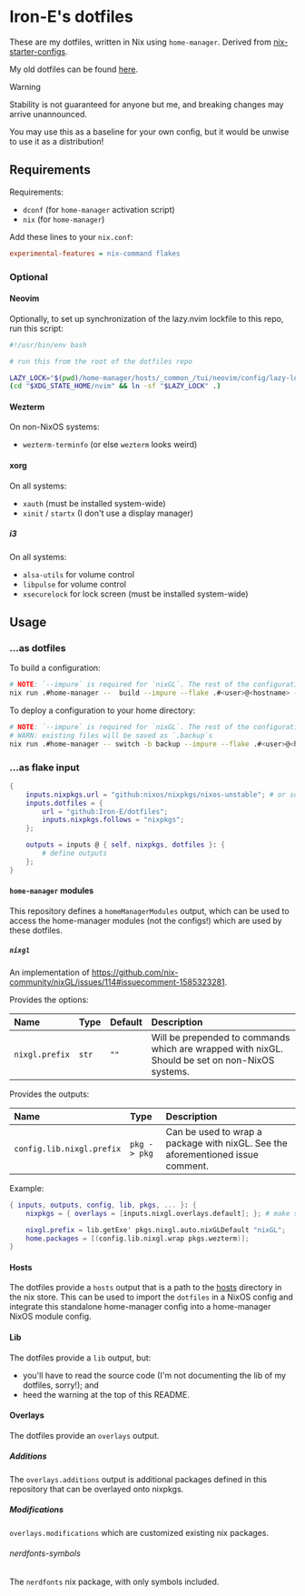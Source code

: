 # Iron-E's dotfiles

These are my dotfiles, written in Nix using `home-manager`. Derived from [nix-starter-configs](https://github.com/Misterio77/nix-starter-configs).

My old dotfiles can be found [here](https://gitlab.com/Iron_E/dotfiles/).

> [!WARNING]
>
> Stability is not guaranteed for anyone but me, and breaking changes may arrive unannounced.
>
> You may use this as a baseline for your own config, but it would be unwise to use it as a distribution!

## Requirements

Requirements:

* `dconf` (for `home-manager` activation script)
* `nix` (for `home-manager`)

Add these lines to your `nix.conf`:

```ini
experimental-features = nix-command flakes
```

### Optional

#### Neovim

Optionally, to set up synchronization of the lazy.nvim lockfile to this repo, run this script:

```sh
#!/usr/bin/env bash

# run this from the root of the dotfiles repo

LAZY_LOCK="$(pwd)/home-manager/hosts/_common_/tui/neovim/config/lazy-lock.json"
(cd "$XDG_STATE_HOME/nvim" && ln -sf "$LAZY_LOCK" .)
```

#### Wezterm

On non-NixOS systems:

* `wezterm-terminfo` (or else `wezterm` looks weird)

#### xorg

On all systems:

* `xauth` (must be installed system-wide)
* `xinit` / `startx` (I don't use a display manager)

##### i3

On all systems:

* `alsa-utils` for volume control
* `libpulse` for volume control
* `xsecurelock` for lock screen (must be installed system-wide)

## Usage

### …as dotfiles

To build a configuration:

```sh
# NOTE: `--impure` is required for `nixGL`. The rest of the configuration does not perform any impure action.
nix run .#home-manager --  build --impure --flake .#<user>@<hostname> --show-trace
```

To deploy a configuration to your home directory:

```sh
# NOTE: `--impure` is required for `nixGL`. The rest of the configuration does not perform any impure action.
# WARN: existing files will be saved as `.backup`s
nix run .#home-manager -- switch -b backup --impure --flake .#<user>@<hostname>
```

### …as flake input

```nix
{
	inputs.nixpkgs.url = "github:nixos/nixpkgs/nixos-unstable"; # or some other link
	inputs.dotfiles = {
		url = "github:Iron-E/dotfiles";
		inputs.nixpkgs.follows = "nixpkgs";
	};

	outputs = inputs @ { self, nixpkgs, dotfiles }: {
		# define outputs
	};
}
```

#### `home-manager` modules

This repository defines a `homeManagerModules` output, which can be used to access the home-manager modules (not the configs!) which are used by these dotfiles.

##### `nixgl`

An implementation of https://github.com/nix-community/nixGL/issues/114#issuecomment-1585323281.

Provides the options:

| Name           | Type  | Default | Description                                                                                     |
| :--            | :--   | :--     | :--                                                                                             |
| `nixgl.prefix` | `str` | `""`    | Will be prepended to commands which are wrapped with nixGL. Should be set on non-NixOS systems. |

Provides the outputs:

| Name                    | Type         | Description                                                                     |
| :--                     | :--          | :--                                                                             |
| `config.lib.nixgl.prefix` | `pkg -> pkg` | Can be used to wrap a package with nixGL. See the aforementioned issue comment. |

Example:

```nix
{ inputs, outputs, config, lib, pkgs, ... }: {
	nixpkgs = { overlays = [inputs.nixgl.overlays.default]; }; # make sure `nixgl` is a flake input

	nixgl.prefix = lib.getExe' pkgs.nixgl.auto.nixGLDefault "nixGL";
	home.packages = [(config.lib.nixgl.wrap pkgs.wezterm)];
}
```

#### Hosts

The dotfiles provide a `hosts` output that is a path to the [hosts](./home-manager/hosts) directory in the nix store. This can be used to import the `dotfiles` in a NixOS config and integrate this standalone home-manager config into a home-manager NixOS module config.

#### Lib

The dotfiles provide a `lib` output, but:

* you'll have to read the source code (I'm not documenting the lib of my dotfiles, sorry!); and
* heed the warning at the top of this README.

#### Overlays

The dotfiles provide an `overlays` output.

##### Additions

The `overlays.additions` output is additional packages defined in this repository that can be overlayed onto nixpkgs.

##### Modifications

`overlays.modifications` which are customized existing nix packages.

###### nerdfonts-symbols

The `nerdfonts` nix package, with only symbols included.
